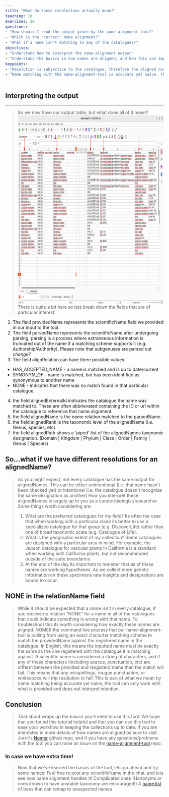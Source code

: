 ```yaml
---
title: "What do these resolutions actually mean?"
teaching: 10
exercises: 10
questions:
- "How should I read the output given by the name-alignment-tool?"
- "Which is the 'correct' name alignment?"
- "What if a name isn't matching to any of the catalogues?"
objectives:
- "Understand how to interpret the name-alignment output"
- "Understand the basics in how names are aligned, and how this can impede resolution"
keypoints:
- "Resolution is subjective to the catalogue, therefore the aligned names should be treated as hypotheses rather than true standards"
- "Name matching with the name-alignment-tool is accurate yet naive, the tool won't attempt to interpret mistakes"
---
```


## Interpreting the output
---
> So we now have our output table, but what does all of it mean? 
> <img src="../fig/name-resolution-fields2.png" height="600" align="middle" />
> There is quite a bit here so lets break down the fields that are of particular interest:
1. The field providedName represents the scientificName field we provided in our input to the tool.
2. The field parsedName represents the scientificName after undergoing parsing, parsing is a process where extranoeous information is truncated out of the name if a matching scheme supports it (e.g. Authorship/Authority). Please note that subgenuses are parsed out *change?* 
3. The field alignRelation can have three possible values: 
  * HAS_ACCEPTED_NAME - a name is matched and is up to date/current
  * SYNONYM_OF - name is matched, but has been identified as synonymous to another name
  * NONE - indicates that there was no match found in that particular catalogue. 
4. the field alignedExternalId indicates the catalogue the name was matched to. These are often abbrievated containing the ID or url within the catalogue to reference that name alignment. 
5. the field alignedName is the name relation matched to the parsedName. 
6. the field alignedRank is the taxonomic level of the alignedName (i.e. Genus, species, etc)
7. the field alignedPath shows a 'piped' list of the alignedNames taxonomic designation. (Domain | Kingdom | Phylum | Class | Order | Family | Genus | Species)

## So...what if we have different resolutions for an alignedName?
> As you might expect, not every catalogue has the same output for alignedNames. This can be either unintentional (i.e. that name hasn't been checked yet) or intentional (i.e. the catalogue doesn't recognize the same designation as another)
> How you interpret these alignedNames is largely up to you as a curator/biologist/researcher. Some things worth considering are: 
> 1. What are the preferred catalogues for my field? Its often the case that when working with a particular clade its better to use a specialized catalogue for that group (e.g. DiscoverLife) rather than one of broad taxonomic scale (e.g. Catalogue of Life). 
> 2. What is the geographic extent of my collection? Some catalogues are designed with a particular area in mind. For example, the Jepson catalogue for vascular plants in California is a standard when working with California plants, but not recommended outside of the state boundaries. 
> 3. At the end of the day its important to remeber that *all* of these names are working hypotheses. As we collect more genetic information on these specimens new insights and designations are bound to occur. 


## NONE in the relationName field 
> While it should be expected that a name isn't in every catalogue, if you recieve no relation "NONE" for a name in all of the catalogues that could indicate something is wrong with that name. 
> To troubleshoot this its worth considering how exactly these names are aligned. NOMER the command line process that our name-alignment-tool is pulling from using an exact character matching scheme to match the providedName against the registered name in the catalogue. In English, this means the inputted name must be exactly the same as the one registered with the catalogue it is matching against. A scientific name is considered a string of characters, and if any of these characters (including spaces, punctuation, etc) are differnt between the provided and resgisterd name then the match will fail. This means that any misspellings, rougue punctuation, or whitespace will trip resolution to fail! This is part of what we mean by name matching being accurate yet naive, the tool can only work with what is provided and does not interpret intention.

## Conclusion 
> That about wraps up the basics you'll need to use this tool. We hope that you found this tutorial helpful and that you can use this tool to ease your workflow in keeping the collections up to date. If you are interested in more details of how names are aligned be sure to visit Jorrit's [Nomer](https://github.com/globalbioticinteractions/nomer) github repo, and if you have any questions/problems with the tool you can raise an issue on the [name-alignment-tool](https://github.com/globalbioticinteractions/name-alignment-template) repo. 

### In case we have extra time! 
> Now that we've learned the basics of the tool, lets go ahead and try some names! 
> Feel free to post any scientificName in the chat, and lets see how name alignment handles it! 
> Complicated ones (Hononyms or ones known to have unstable taxonomy are encouraged!)
> A [name list](../complex-names.csv) of bees that can remap to unexpected names 

 
> 

